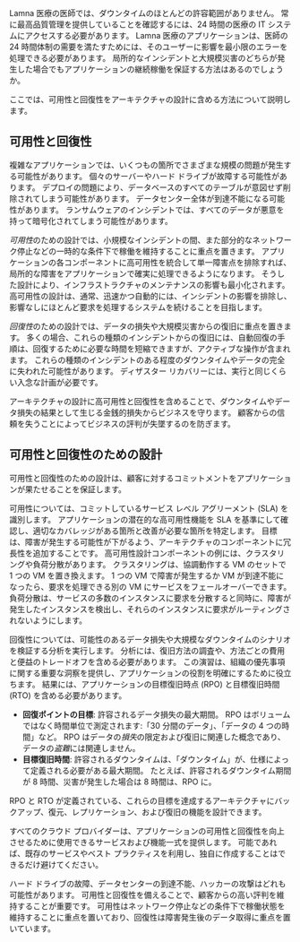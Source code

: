 Lamna 医療の医師では、ダウンタイムのほとんどの許容範囲がありません。 常に最高品質管理を提供していることを確認するには、24 時間の医療の IT システムにアクセスする必要があります。 Lamna 医療のアプリケーションは、医師の 24 時間体制の需要を満たすためには、そのユーザーに影響を最小限のエラーを処理できる必要があります。 局所的なインシデントと大規模災害のどちらが発生した場合でもアプリケーションの継続稼働を保証する方法はあるのでしょうか。

ここでは、可用性と回復性をアーキテクチャの設計に含める方法について説明します。

## <a name="availability-and-recoverability"></a>可用性と回復性

複雑なアプリケーションでは、いくつもの箇所でさまざまな規模の問題が発生する可能性があります。 個々のサーバーやハード ドライブが故障する可能性があります。 デプロイの問題により、データベースのすべてのテーブルが意図せず削除されてしまう可能性があります。 データセンター全体が到達不能になる可能性があります。 ランサムウェアのインシデントでは、すべてのデータが悪意を持って暗号化されてしまう可能性があります。

*可用性*のための設計では、小規模なインシデントの間、また部分的なネットワーク停止などの一時的な条件下で稼働を維持することに重点を置きます。 アプリケーションの各コンポーネントに高可用性を統合して単一障害点を排除すれば、局所的な障害をアプリケーションで確実に処理できるようになります。 そうした設計により、インフラストラクチャのメンテナンスの影響も最小化されます。 高可用性の設計は、通常、迅速かつ自動的には、インシデントの影響を排除し、影響なしにほとんど要求を処理するシステムを続けることを目指します。

*回復性*のための設計では、データの損失や大規模災害からの復旧に重点を置きます。 多くの場合、これらの種類のインシデントからの復旧には、自動回復の手順は、回復するために必要な時間を短縮できますが、アクティブな操作が含まれます。 これらの種類のインシデントのある程度のダウンタイムやデータの完全に失われた可能性があります。 ディザスター リカバリーには、実行と同じくらい入念な計画が必要です。

アーキテクチャの設計に高可用性と回復性を含めることで、ダウンタイムやデータ損失の結果として生じる金銭的損失からビジネスを守ります。 顧客からの信頼を失うことによってビジネスの評判が失墜するのを防ぎます。

## <a name="architecting-for-availability-and-recoverability"></a>可用性と回復性のための設計

可用性と回復性のための設計は、顧客に対するコミットメントをアプリケーションが果たせることを保証します。

可用性については、コミットしているサービス レベル アグリーメント (SLA) を識別します。 アプリケーションの潜在的な高可用性機能を SLA を基準にして確認し、適切なカバレッジがある箇所と改善が必要な箇所を特定します。 目標は、障害が発生する可能性が下がるよう、アーキテクチャのコンポーネントに冗長性を追加することです。 高可用性設計コンポーネントの例には、クラスタリングや負荷分散があります。 クラスタリングは、協調動作する VM のセットで 1 つの VM を置き換えます。 1 つの VM で障害が発生するか VM が到達不能になったら、要求を処理できる別の VM にサービスをフェールオーバーできます。 負荷分散は、サービスの多数のインスタンスに要求を分散すると同時に、障害が発生したインスタンスを検出し、それらのインスタンスに要求がルーティングされないようにします。

回復性については、可能性のあるデータ損失や大規模なダウンタイムのシナリオを検証する分析を実行します。 分析には、復旧方法の調査や、方法ごとの費用と便益のトレードオフを含める必要があります。 この演習は、組織の優先事項に関する重要な洞察を提供し、アプリケーションの役割を明確にするために役立ちます。 結果には、アプリケーションの目標復旧時点 (RPO) と目標復旧時間 (RTO) を含める必要があります。

* **回復ポイントの目標**: 許容されるデータ損失の最大期間。 RPO はボリュームではなく時間単位で測定されます:「30 分間のデータ」、「データの 4 つの時間」など。 RPO はデータの*損失*の限定および復旧に関連した概念であり、データの*盗難*には関連しません。
* **目標復旧時間**: 許容されるダウンタイムは、「ダウンタイム」が、仕様によって定義される必要がある最大期間。 たとえば、許容されるダウンタイム期間が 8 時間、災害が発生した場合は 8 時間は、RPO に。

RPO と RTO が定義されている、これらの目標を達成するアーキテクチャにバックアップ、復元、レプリケーション、および復旧の機能を設計できます。

すべてのクラウド プロバイダーは、アプリケーションの可用性と回復性を向上させるために使用できるサービスおよび機能一式を提供します。 可能であれば、既存のサービスやベスト プラクティスを利用し、独自に作成することはできるだけ避けてください。

ハード ドライブの故障、データセンターの到達不能、ハッカーの攻撃はどれも可能性があります。 可用性と回復性を備えることで、顧客からの高い評判を維持することが重要です。 可用性はネットワーク停止などの条件下で稼働状態を維持することに重点を置いており、回復性は障害発生後のデータ取得に重点を置いています。
